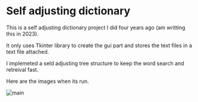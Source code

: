 # Self adjusting dictionary

This is a self adjusting dictionary project I did four years ago (am writting this in 2023).

It only uses Tkinter library to create the gui part and stores the text files in a text file attached.

I implemeted a seld adjusting tree structure to keep the word search and retreival fast.

Here are the images when its run.

![main](/dictionary_project/blob/master/dict.png)
